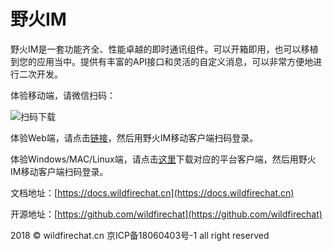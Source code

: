 # 野火IM
野火IM是一套功能齐全、性能卓越的即时通讯组件。可以开箱即用，也可以移植到您的应用当中。提供有丰富的API接口和灵活的自定义消息，可以非常方便地进行二次开发。

体验移动端，请微信扫码：

![扫码下载](https://static.wildfirechat.cn/download_qrcode.png)

体验Web端，请点击[链接](https://web.wildfirechat.cn)，然后用野火IM移动客户端扫码登录。

体验Windows/MAC/Linux端，请点击[这里](https://github.com/wildfirechat/pc-chat/releases)下载对应的平台客户端，然后用野火IM移动客户端扫码登录。

文档地址：[https://docs.wildfirechat.cn](https://docs.wildfirechat.cn)

开源地址：[https://github.com/wildfirechat](https://github.com/wildfirechat)

2018 © wildfirechat.cn 京ICP备18060403号-1 all right reserved
